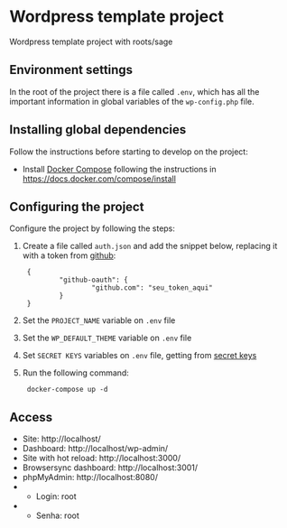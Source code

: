# Wordpress template project
Wordpress template project with roots/sage

## Environment settings
In the root of the project there is a file called `.env`, which has all the important information in global variables of the `wp-config.php` file.

## Installing global dependencies
Follow the instructions before starting to develop on the project:

- Install [Docker Compose](https://docs.docker.com/compose/install) following the instructions in https://docs.docker.com/compose/install

## Configuring the project
Configure the project by following the steps:

1. Create a file called `auth.json` and add the snippet below, replacing it with a token from [github](https://github.com/settings/tokens):

        {
                "github-oauth": {
                        "github.com": "seu_token_aqui"
                }
        }

2. Set the `PROJECT_NAME` variable on `.env` file

3. Set the `WP_DEFAULT_THEME` variable on `.env` file

4. Set `SECRET KEYS` variables on `.env` file, getting from [secret keys](https://api.wordpress.org/secret-key/1.1/salt/)

5. Run the following command:

        docker-compose up -d

## Access
- Site: http://localhost/
- Dashboard: http://localhost/wp-admin/
- Site with hot reload: http://localhost:3000/
- Browsersync dashboard: http://localhost:3001/
- phpMyAdmin: http://localhost:8080/
- - Login: root
- - Senha: root
